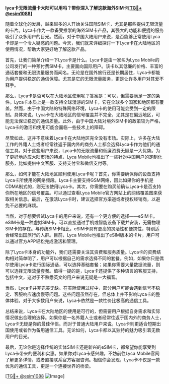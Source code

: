 **lyca卡无限流量卡大陆可以用吗？带你深入了解这款海外SIM卡[[TG💪+ @esim1088](https://t.me/s/esim1088)]**

随着全球化的发展，越来越多的人开始关注国际SIM卡，尤其是那些提供无限流量的卡片。Lyca卡作为一款备受推崇的海外SIM卡产品，其强大的功能和便捷的服务吸引了众多用户的目光。然而，对于中国大陆用户来说，是否能够正常使用Lyca卡却是一个令人疑惑的问题。今天，我们就来详细探讨一下Lyca卡在大陆地区的使用情况，帮助大家更好地了解这款产品。

首先，让我们简单介绍一下Lyca卡是什么。Lyca卡是由一家名为Lyca Mobile的公司发行的一种预付费SIM卡，主要面向国际用户。该卡以其低廉的价格、丰富的通话套餐和无限流量服务而闻名。无论是在国外旅行还是长期居住，Lyca卡都能为用户提供稳定的通信保障。尤其是它的无限流量服务，更是让许多用户对其爱不释手。

那么，Lyca卡是否可以在大陆地区使用呢？答案是：可以，但需要满足一定的条件。Lyca卡本质上是一款支持全球漫游的SIM卡，它在全球多个国家和地区都有覆盖。然而，由于中国大陆的特殊网络环境，Lyca卡的使用可能会受到一定的限制。具体来说，Lyca卡在大陆地区的信号覆盖并不完全，尤其是在偏远地区，可能无法保证稳定的通信质量。此外，由于中国大陆对境外SIM卡的政策较为严格，Lyca卡的激活和使用可能会面临一些技术上的障碍。

尽管如此，这并不意味着Lyca卡在大陆地区完全没有市场。实际上，许多在大陆工作的外籍人士或者经常往返于国内外的商务人士都会选择Lyca卡作为他们的通信工具。对于这些用户来说，Lyca卡的无限流量和低廉资费无疑是一大优势。为了更好地适应大陆市场的特点，Lyca Mobile也推出了一些针对中国用户的定制化服务，比如提供中文客服、支持支付宝和微信支付等。

那么，如何才能在大陆地区顺利使用Lyca卡呢？首先，你需要确保你的设备支持Lyca卡所使用的网络频段。Lyca卡主要支持GSM网络，因此如果你的手机是CDMA制式的，则无法使用Lyca卡。其次，你需要在购买前确认Lyca卡是否支持你所在地区的信号覆盖。可以通过查看Lyca Mobile官方网站上的网络覆盖图来获取相关信息。最后，在激活Lyca卡时，建议选择官方渠道或者授权经销商，以避免不必要的麻烦。

当然，对于想要尝试Lyca卡的用户来说，还有一个更方便的选择——eSIM卡。eSIM卡是一种虚拟SIM卡，可以直接通过手机或智能设备下载并安装，无需物理SIM卡的存在。与传统SIM卡相比，eSIM卡具有更高的灵活性和便携性，特别适合经常出国旅行的人群。目前，Lyca Mobile也推出了eSIM版本的卡片，用户可以通过官方APP轻松完成激活和管理。

除了Lyca卡本身的功能外，我们还需要关注其资费和服务质量。Lyca卡的资费结构相对简单明了，用户可以根据自己的需求选择不同的套餐。例如，如果你只是偶尔使用Lyca卡进行国际通话，可以选择基础套餐；如果你需要大量数据流量，则可以选择无限流量套餐。值得一提的是，Lyca卡还提供了多种语言的客服支持，包括中文，这对于不熟悉英文的用户来说无疑是一大福音。

当然，Lyca卡并非完美无缺。在实际使用过程中，部分用户可能会遇到信号不稳定、客服响应速度慢等问题。这些问题虽然存在，但总体上并不影响Lyca卡的整体体验。对于大多数用户来说，Lyca卡依然是一款性价比极高的通信工具。

总结来说，Lyca卡在大陆地区的使用是可行的，但需要用户根据自身需求和实际情况做出合理的选择。如果你是一名外籍人士或者经常往返于国内外的商务人士，Lyca卡无疑是你的最佳伴侣。而对于普通大陆用户来说，Lyca卡则更适合短期出国使用或者作为备用通信工具。无论如何，Lyca卡都以其独特的魅力吸引着无数用户的目光。

最后，无论你是选择传统的实体SIM卡还是新兴的eSIM卡，都希望你能享受到Lyca卡带来的便利和实惠。如果你对Lyca卡感兴趣，不妨前往Lyca Mobile官网了解更多详情，或者直接联系官方客服咨询。相信你会发现，Lyca卡不仅是一款优秀的通信工具，更是一个连接世界的桥梁。

[[TG💪+ @esim1088](https://t.me/s/esim1088) ![Image](https://i.postimg.cc/4NQfJmqS/Snipaste-2025-05-13-00-14-12.png)]